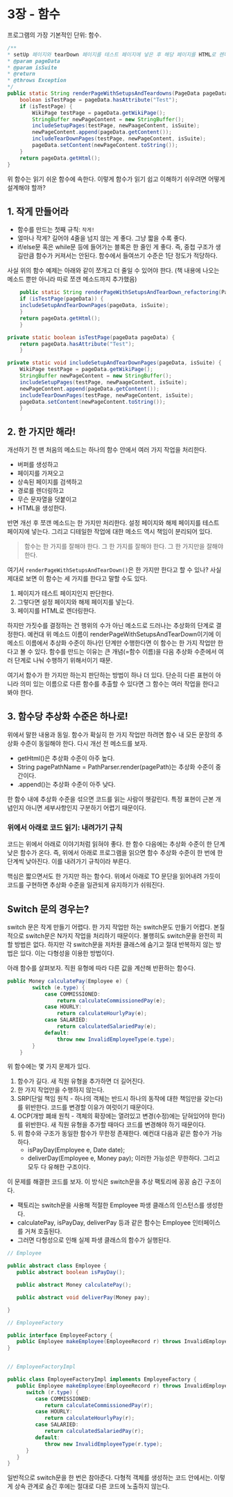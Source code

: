 # 3장 - 함수

프로그램의 가장 기본적인 단위: 함수.

```java
/**
* setUp 페이지와 tearDown 페이지를 테스트 페이지에 넣은 후 해당 페이지를 HTML로 렌더링하는 메소드
* @param pageData
* @param isSuite
* @return
* @throws Exception
*/
public static String renderPageWithSetupsAndTeardowns(PageData pageData, boolean isSuite) throws Exception {
    boolean isTestPage = pageData.hasAttribute("Test");
    if (isTestPage) {
        WikiPage testPage = pageData.getWikiPage();
        StringBuffer newPageContent = new StringBuffer();
        includeSetupPages(testPage, newPaageContent, isSuite);
        newPageContent.append(pageData.getContent());
        includeTearDownPages(testPage, newPageContent, isSuite);
        pageData.setContent(newPageContent.toString());
    }
    return pageData.getHtml();
}
```

위 함수는 읽기 쉬운 함수에 속한다. 이렇게 함수가 읽기 쉽고 이해하기 쉬우려면 어떻게 설계해야 할까?

## 1. 작게 만들어라

- 함수를 만드는 첫째 규칙: `작게!`
- 얼마나 작게? 길어야 4줄을 넘지 않는 게 좋다. 그냥 짧을 수록 좋다.
- if/else문 혹은 while문 등에 들어가는 블록은 한 줄인 게 좋다. 즉, 중첩 구조가 생길만큼 함수가 커져서는 안된다. 함수에서 들여쓰기 수준은 1단 정도가 적당하다.

사실 위의 함수 예제는 아래와 같이 쪼개고 더 줄일 수 있어야 한다. (책 내용에 나오는 메소드 뿐만 아니라 따로 쪼갠 메소드까지 추가했음)

```java
    public static String renderPageWithSetupsAndTearDown_refactoring(PageData pageData, boolean isSuite) throws Exception {
    if (isTestPage(pageData)) {
    includeSetupAndTearDownPages(pageData, isSuite);
    }
    return pageData.getHtml();
    }

private static boolean isTestPage(pageData pageData) {
    return pageData.hasAttribute("Test");
    }

private static void includeSetupAndTearDownPages(pageData, isSuite) {
    WikiPage testPage = pageData.getWikiPage();
    StringBuffer newPageContent = new StringBuffer();
    includeSetupPages(testPage, newPaageContent, isSuite);
    newPageContent.append(pageData.getContent());
    includeTearDownPages(testPage, newPageContent, isSuite);
    pageData.setContent(newPageContent.toString());
    }
```
## 2. 한 가지만 해라!

개선하기 전 맨 처음의 메소드는 하나의 함수 안에서 여러 가지 작업을 처리한다.
- 버퍼를 생성하고
- 페이지를 가져오고
- 상속된 페이지를 검색하고
- 경로를 렌더링하고
- 무슨 문자열을 덧붙이고
- HTML을 생성한다.

반면 개선 후 쪼갠 메소드는 한 가지만 처리한다. 설정 페이지와 해제 페이지를 테스트 페이지에 넣는다. 그리고 디테일한 작업에 대한 메소드 역시 책임이 분리되어 있다.

> 함수는 한 가지를 잘해야 한다. 
> 그 한 가지를 잘해야 한다. 
> 그 한 가지만을 잘해야 한다.

여기서 `renderPageWithSetupsAndTearDown()`은 한 가지만 한다고 할 수 있나? 사실 제대로 보면 이 함수는 세 가지를 한다고 말할 수도 있다.

1. 페이지가 테스트 페이지인지 판단한다.
2. 그렇다면 설정 페이지와 해제 페이지를 넣는다.
3. 페이지를 HTML로 렌더링한다.

하지만 가짓수를 결정하는 건 행위의 수가 아닌 메소드로 드러나는 추상화의 단계로 결정한다. 예컨대 위 메소드 이름이 renderPageWithSetupsAndTearDown이기에
이 메소드 이름에서 추상화 수준이 하나인 단계만 수행한다면 이 함수는 한 가지 작업만 한다고 볼 수 있다. 함수를 만드는 이유는 큰 개념(=함수 이름)을 다음 추상화 수준에서 여러 단계로 나눠 수행하기 위해서이기 때문.

여기서 함수가 한 가지만 하는지 판단하는 방법이 하나 더 있다. 단순히 다른 표현이 아니라 의미 있는 이름으로 다른 함수를 추출할 수 있다면 그 함수는 여러 작업을 한다고 봐야 한다.

## 3. 함수당 추상화 수준은 하나로!

위에서 말한 내용과 동일. 함수가 확실히 한 가지 작업만 하려면 함수 내 모든 문장의 추상화 수준이 동일해야 한다. 다시 개선 전 메소드를 보자.
- getHtml()은 추상화 수준이 아주 높다.
- String pagePathName = PathParser.render(pagePath)는 추상화 수준이 중간이다.
- .append()는 추상화 수준이 아주 낮다.

한 함수 내에 추상화 수준을 섞으면 코드를 읽는 사람이 헷갈린다. 특정 표현이 근본 개념인지 아니면 세부사항인지 구분하기 어렵기 때문이다.

### 위에서 아래로 코드 읽기: 내려가기 규칙

코드는 위에서 아래로 이야기처럼 읽혀야 좋다. 한 함수 다음에는 추상화 수준이 한 단계 낮은 함수가 온다. 즉, 위에서 아래로 프로그램을 읽으면 함수 추상화 수준이
한 번에 한 단계씩 낮아진다. 이를 내려가기 규칙이라 부른다.

핵심은 짧으면서도 한 가지만 하는 함수다. 위에서 아래로 TO 문단을 읽어내려 가듯이 코드를 구현하면 추상화 수준을 일관되게 유지하기가 쉬워진다.

## Switch 문의 경우는?

switch 문은 작게 만들기 어렵다. 한 가지 작업만 하는 switch문도 만들기 어렵다. 본질적으로 switch문은 N가지 작업을 처리하기 때문이다. 불행히도 switch문을 완전히 
피할 방법은 없다. 하지만 각 switch문을 저차원 클래스에 숨기고 절대 반복하지 않는 방법은 있다. 이는 다형성을 이용한 방법이다.

아래 함수를 살펴보자. 직원 유형에 따라 다른 값을 계산해 반환하는 함수다.
```java
public Money calculatePay(Employee e) {
        switch (e.type) {
            case COMMISSIONED:
                return calculateCommissionedPay(e);
            case HOURLY:
                return calculateHourlyPay(e);
            case SALARIED:
                return calculatedSalariedPay(e);
            default:
                throw new InvalidEmployeeType(e.type);
        }
    }
```
위 함수에는 몇 가지 문제가 있다.
1. 함수가 길다. 새 직원 유형을 추가하면 더 길어진다.
2. 한 가지 작업만을 수행하지 않는다.
3. SRP(단일 책임 원칙 - 하나의 객체는 반드시 하나의 동작에 대한 책임만을 갖는다)를 위반한다. 코드를 변경할 이유가 여럿이기 때문이다.
4. OCP(개방 폐쇄 원칙 - 객체의 확장에는 열려있고 변경(수정)에는 닫혀있어야 한다)를 위반한다. 새 직원 유형을 추가할 때마다 코드를 변경해야 하기 때문이다.
5. 위 함수와 구조가 동일한 함수가 무한정 존재한다. 예컨대 다음과 같은 함수가 가능하다.
   - isPayDay(Employee e, Date date);
   - deliverDay(Employee e, Money pay);
   이러한 가능성은 무한하다. 그리고 모두 다 유해한 구조이다.
   
이 문제를 해결한 코드를 보자. 이 방식은 switch문을 추상 팩토리에 꽁꽁 숨긴 구조이다.
- 팩토리는 switch문을 사용해 적절한 Employee 파생 클래스의 인스턴스를 생성한다.
- calculatePay, isPayDay, deliverPay 등과 같은 함수는 Employee 인터페이스를 거쳐 호출된다. 
- 그러면 다형성으로 인해 실제 파생 클래스의 함수가 실행된다.

```java
// Employee

public abstract class Employee {
   public abstract boolean isPayDay();

   public abstract Money calculatePay();

   public abstract void deliverPay(Money pay);

}

// EmployeeFactory

public interface EmployeeFactory {
   public Employee makeEmployee(EmployeeRecord r) throws InvalidEmployeeType;
}


// EmployeeFactoryImpl

public class EmployeeFactoryImpl implements EmployeeFactory {
   public Employee makeEmployee(EmployeeRecord r) throws InvalidEmployeeType {
      switch (r.type) {
         case COMMISSIONED:
            return calculateCommissionedPay(r);
         case HOURLY:
            return calculateHourlyPay(r);
         case SALARIED:
            return calculatedSalariedPay(r);
         default:
            throw new InvalidEmployeeType(r.type);
      }
   }
}
```
일반적으로 switch문을 한 번은 참아준다. 다형적 객체를 생성하는 코드 안에서는. 이렇게 상속 관계로 숨긴 후에는 절대로 다른 코드에 노출하지 않는다.